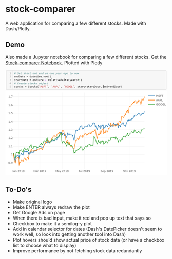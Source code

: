 # stock-comparer

A web application for comparing a few different stocks.  Made with Dash/Plotly.

## Demo
Also made a Jupyter notebook for comparing a few different stocks.  Get the [Stock-comparer Notebook](https://github.com/AndrewChap/stock-comparer/blob/master/stock-comparer.ipynb).  Plotted with Plotly

![Stock Python Class](https://github.com/AndrewChap/stock-comparer/blob/master/images/stock-class-screenshot.PNG)
![Stock Comparer Screenshot](https://github.com/AndrewChap/stock-comparer/blob/master/images/stock-comparer-screenshot.PNG)

## To-Do's
* Make original logo
* Make ENTER always redraw the plot
* Get Google Ads on page
* When there is bad input, make it red and pop up text that says so
* Checkbox to make it a semilog-y plot
* Add in calendar selector for dates (Dash's DatePicker doesn't seem to work well, so look into getting another tool into Dash)
* Plot hovers should show actual price of stock data (or have a checkbox list to choose what to display)
* Improve performance by not fetching stock data redundantly
